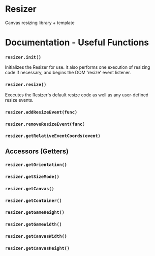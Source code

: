 # Resizer
Canvas resizing library + template


# Documentation - Useful Functions

### `resizer.init()`
Initializes the Resizer for use. It also performs one execution of resizing code if necessary, and begins the DOM 'resize' event listener.

### `resizer.resize()`
Executes the Resizer's default resize code as well as any user-defined resize events.

### `resizer.addResizeEvent(func)`

### `resizer.removeResizeEvent(func)`

### `resizer.getRelativeEventCoords(event)`

## Accessors (Getters)

### `resizer.getOrientation()`

### `resizer.getSizeMode()`

### `resizer.getCanvas()`

### `resizer.getContainer()`

### `resizer.getGameHeight()`

### `resizer.getGameWidth()`

### `resizer.getCanvasWidth()`

### `resizer.getCanvasHeight()`

